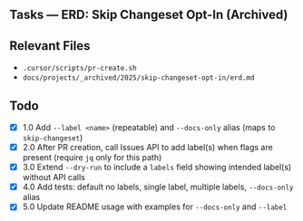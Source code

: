 ## Tasks — ERD: Skip Changeset Opt-In (Archived)

## Relevant Files

- `.cursor/scripts/pr-create.sh`
- `docs/projects/_archived/2025/skip-changeset-opt-in/erd.md`

## Todo

- [x] 1.0 Add `--label <name>` (repeatable) and `--docs-only` alias (maps to `skip-changeset`)
- [x] 2.0 After PR creation, call Issues API to add label(s) when flags are present (require `jq` only for this path)
- [x] 3.0 Extend `--dry-run` to include a `labels` field showing intended label(s) without API calls
- [x] 4.0 Add tests: default no labels, single label, multiple labels, `--docs-only` alias
- [x] 5.0 Update README usage with examples for `--docs-only` and `--label`
